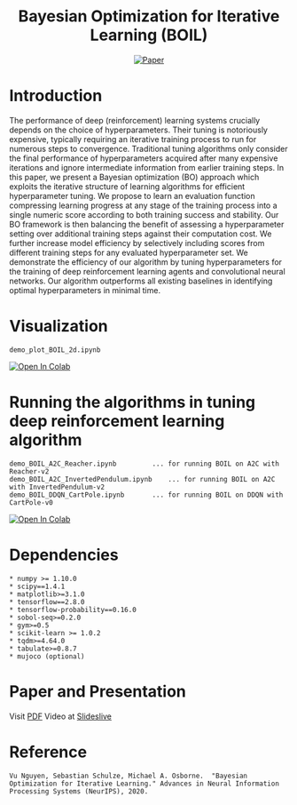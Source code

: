 <div align="center">

# Bayesian Optimization for Iterative Learning (BOIL)


[![Paper](http://img.shields.io/badge/paper-arxiv.2006.07593-B31B1B.svg)](https://arxiv.org/pdf/1909.09593.pdf)
</div>

# Introduction
The performance of deep (reinforcement) learning systems crucially depends on the choice of hyperparameters. Their tuning is notoriously expensive, typically requiring an iterative training process to run for numerous steps to convergence. Traditional tuning algorithms only consider the final performance of hyperparameters acquired after many expensive iterations and ignore intermediate information from earlier training steps. In this paper, we present a Bayesian optimization (BO) approach which exploits the iterative structure of learning algorithms for efficient hyperparameter tuning. We propose to learn an evaluation function compressing learning progress at any stage of the training process into a single numeric score according to both training success and stability. Our BO framework is then balancing the benefit of assessing a hyperparameter setting over additional training steps against their computation cost. We further increase model efficiency by selectively including scores from different training steps for any evaluated hyperparameter set. We demonstrate the efficiency of our algorithm by tuning hyperparameters for the training of deep reinforcement learning agents and convolutional
neural networks. Our algorithm outperforms all existing baselines in identifying optimal hyperparameters in minimal time.


# Visualization
```
demo_plot_BOIL_2d.ipynb
```
[![Open In Colab](https://colab.research.google.com/assets/colab-badge.svg)](https://colab.research.google.com/drive/1npEC6F7tjGXiW5nrc7qEc68PNAWf2QQd#scrollTo=t9JbeFHQA7gj)

# Running the algorithms in tuning deep reinforcement learning algorithm
```
demo_BOIL_A2C_Reacher.ipynb 		... for running BOIL on A2C with Reacher-v2
demo_BOIL_A2C_InvertedPendulum.ipynb	... for running BOIL on A2C with InvertedPendulum-v2
demo_BOIL_DDQN_CartPole.ipynb		... for running BOIL on DDQN with CartPole-v0
```
[![Open In Colab](https://colab.research.google.com/assets/colab-badge.svg)](https://colab.research.google.com/drive/1wcyCSDhoVGh_AcX3FJRj6gFrk55C9LnO#scrollTo=HGCZqXSvQGIP)


# Dependencies
```
* numpy >= 1.10.0
* scipy==1.4.1
* matplotlib>=3.1.0
* tensorflow==2.8.0
* tensorflow-probability==0.16.0
* sobol-seq>=0.2.0
* gym>=0.5
* scikit-learn >= 1.0.2
* tqdm>=4.64.0
* tabulate>=0.8.7
* mujoco (optional)
```

# Paper and Presentation

Visit [PDF](https://papers.nips.cc/paper/2020/file/69eba34671b3ef1ef38ee85caae6b2a1-Paper.pdf)
Video at [Slideslive](https://slideslive.com/38936372/bayesian-optimization-for-iterative-learning?ref=search-presentations-bayesian+optimization+iterative+learning)


# Reference
```
Vu Nguyen, Sebastian Schulze, Michael A. Osborne.  "Bayesian Optimization for Iterative Learning." Advances in Neural Information Processing Systems (NeurIPS), 2020.
```
